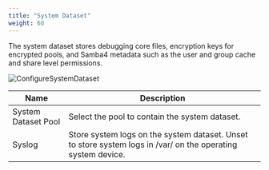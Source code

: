 ```yaml
---
title: "System Dataset"
weight: 60
---
```


The system dataset stores debugging core files, encryption keys for encrypted pools, and Samba4 metadata such as the user and group cache and share level permissions.

![ConfigureSystemDataset](/images/CORE/12.0/ConfigureSystemDataset.png "Configure System Dataset")

| Name | Description |
|------|------|
| System Dataset Pool | Select the pool to contain the system dataset. |
| Syslog | Store system logs on the system dataset. Unset to store system logs in /var/ on the operating system device. |